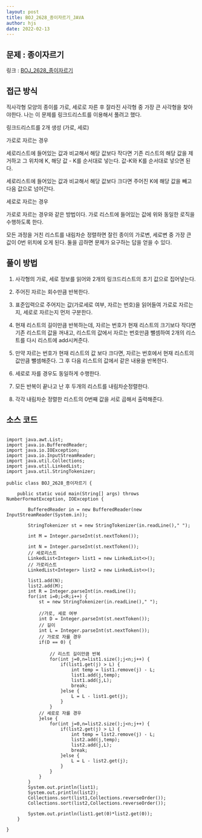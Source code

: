 ```yaml
---
layout: post
title: BOJ_2628_종이자르기_JAVA
author: hjs
date: 2022-02-13
---
```


## 문제 : 종이자르기

링크 : [BOJ_2628_종이자르기](https://www.acmicpc.net/problem/2628)


## 접근 방식

직사각형 모양의 종이를 가로, 세로로 자른 후 잘라진 사각형 중 가장 큰 사각형을 찾아야한다. 나는 이 문제를 링크드리스트를 이용해서 풀려고 했다.

링크드리스트를 2개 생성 (가로, 세로)

가로로 자르는 경우

세로리스트에 들어있는 값과 비교해서 해당 값보다 작다면 기존 리스트의 해당 값을 제거하고 그 위치에 K, 해당 값 - K를 순서대로 넣는다. 값-K와 K를 순서대로 넣으면 된다.

세로리스트에 들어있는 값과 비교해서 해당 값보다 크다면 주어진 K에 해당 값을 빼고 다음 값으로 넘어간다.

세로로 자르는 경우

가로로 자르는 경우와 같은 방법이다. 가로 리스트에 들어있는 값에 위와 동일한 로직을 수행하도록 한다.

모든 과정을 거친 리스트를 내림차순 정렬하면 잘린 종이의 가로변, 세로변 중 가장 큰 값이 0번 위치에 오게 된다. 둘을 곱하면 문제가 요구하는 답을 얻을 수 있다.

## 풀이 방법

1. 사각형의 가로, 세로 정보를 읽어와 2개의 링크드리스트의 초기 값으로 집어넣는다.

2. 주어진 자르는 회수만큼 반복한다.

3. 표준입력으로 주어지는 값(가로세로 여부, 자르는 번호)을 읽어들여 가로로 자르는지, 세로로 자르는지 먼저 구분한다.

4. 현재 리스트의 길이만큼 반복하는데, 자르는 번호가 현재 리스트의 크기보다 작다면 기존 리스트의 값을 꺼내고, 리스트의 값에서 자르는 번호만큼 뺄셈하여 2개의 리스트를 다시 리스트에 add시켜준다.

5. 만약 자르는 번호가 현재 리스트의 값 보다 크다면, 자르는 번호에서 현재 리스트의 값만큼 뺄셈해준다. 그 후 다음 리스트의 값에서 같은 내용을 반복한다.

6. 세로로 자를 경우도 동일하게 수행한다.

7. 모든 반복이 끝나고 난 후 두개의 리스트를 내림차순정렬한다.

8. 각각 내림차순 정렬한 리스트의 0번째 값을 서로 곱해서 출력해준다.

## 소스 코드

~~~

import java.awt.List;
import java.io.BufferedReader;
import java.io.IOException;
import java.io.InputStreamReader;
import java.util.Collections;
import java.util.LinkedList;
import java.util.StringTokenizer;

public class BOJ_2628_종이자르기 {

	public static void main(String[] args) throws NumberFormatException, IOException {

		BufferedReader in = new BufferedReader(new InputStreamReader(System.in));

		StringTokenizer st = new StringTokenizer(in.readLine()," ");

		int M = Integer.parseInt(st.nextToken());

		int N = Integer.parseInt(st.nextToken());
		// 세로리스트
		LinkedList<Integer> list1 = new LinkedList<>();
		// 가로리스트
		LinkedList<Integer> list2 = new LinkedList<>();

		list1.add(N);
		list2.add(M);
		int R = Integer.parseInt(in.readLine());
		for(int i=0;i<R;i++) {
			st = new StringTokenizer(in.readLine()," ");

			//가로, 세로 여부
			int D = Integer.parseInt(st.nextToken());
			// 길이
			int L = Integer.parseInt(st.nextToken());
			// 가로로 자를 경우
			if(D == 0) {

				// 리스트 길이만큼 반복
				for(int j=0,n=list1.size();j<n;j++) {
					if(list1.get(j) > L) {
						int temp = list1.remove(j) - L;
						list1.add(j,temp);
						list1.add(j,L);
						break;
					}else {
						L = L - list1.get(j);
					}
				}
			// 세로로 자를 경우
			}else {
				for(int j=0,n=list2.size();j<n;j++) {
					if(list2.get(j) > L) {
						int temp = list2.remove(j) - L;
						list2.add(j,temp);
						list2.add(j,L);
						break;
					}else {
						L = L - list2.get(j);
					}
				}
			}
		}
		System.out.println(list1);
		System.out.println(list2);
		Collections.sort(list1,Collections.reverseOrder());
		Collections.sort(list2,Collections.reverseOrder());

		System.out.println(list1.get(0)*list2.get(0));
	}

}


~~~
